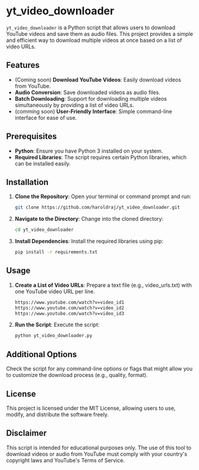 # yt_video_downloader

`yt_video_downloader` is a Python script that allows users to download YouTube videos and save them as audio files. This project provides a simple and efficient way to download multiple videos at once based on a list of video URLs.

## Features

- (Coming soon) **Download YouTube Videos**: Easily download videos from YouTube.
- **Audio Conversion**: Save downloaded videos as audio files.
- **Batch Downloading**: Support for downloading multiple videos simultaneously by providing a list of video URLs.
- (comming soon) **User-Friendly Interface**: Simple command-line interface for ease of use.

## Prerequisites

- **Python**: Ensure you have Python 3 installed on your system.
- **Required Libraries**: The script requires certain Python libraries, which can be installed easily.

## Installation

1. **Clone the Repository**:
   Open your terminal or command prompt and run:
   
   ```bash
   git clone https://github.com/haroldraj/yt_video_downloader.git
   ```
3. **Navigate to the Directory**:
   Change into the cloned directory:
   
   ```bash
   cd yt_video_downloader
   ```
4. **Install Dependencies**:
   Install the required libraries using pip:
   
   ```bash
   pip install -r requirements.txt
   ```
## Usage
1. **Create a List of Video URLs**:
   Prepare a text file (e.g., video_urls.txt) with one YouTube video URL per line.

   ```bash
   https://www.youtube.com/watch?v=video_id1
   https://www.youtube.com/watch?v=video_id2
   https://www.youtube.com/watch?v=video_id3
   ```
3. **Run the Script**:
   Execute the script:

   ```bash
   python yt_video_downloader.py 
   ```
## Additional Options
Check the script for any command-line options or flags that might allow you to customize the download process (e.g., quality, format).
## License
This project is licensed under the MIT License, allowing users to use, modify, and distribute the software freely.
## Disclaimer 
This script is intended for educational purposes only. The use of this tool to download videos or audio from YouTube must comply with your country's copyright laws and YouTube's Terms of Service.
